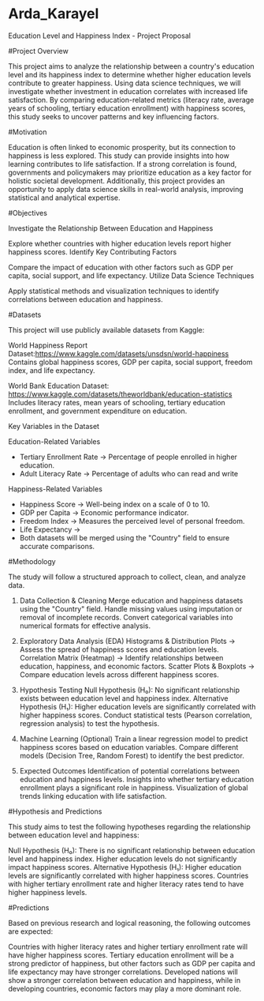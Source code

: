 # Arda_Karayel



Education Level and Happiness Index - Project Proposal

#Project Overview

This project aims to analyze the relationship between a country's education level and its happiness index to determine whether higher education levels contribute to greater happiness. Using data science techniques, we will investigate whether investment in education correlates with increased life satisfaction. By comparing education-related metrics (literacy rate, average years of schooling, tertiary education enrollment) with happiness scores, this study seeks to uncover patterns and key influencing factors.

#Motivation

Education is often linked to economic prosperity, but its connection to happiness is less explored. This study can provide insights into how learning contributes to life satisfaction. If a strong correlation is found, governments and policymakers may prioritize education as a key factor for holistic societal development. Additionally, this project provides an opportunity to apply data science skills in real-world analysis, improving statistical and analytical expertise.

#Objectives

Investigate the Relationship Between Education and Happiness

Explore whether countries with higher education levels report higher happiness scores.
Identify Key Contributing Factors

Compare the impact of education with other factors such as GDP per capita, social support, and life expectancy.
Utilize Data Science Techniques

Apply statistical methods and visualization techniques to identify correlations between education and happiness.

#Datasets

This project will use publicly available datasets from Kaggle:

World Happiness Report Dataset:https://www.kaggle.com/datasets/unsdsn/world-happiness
Contains global happiness scores, GDP per capita, social support, freedom index, and life expectancy.

World Bank Education Dataset: https://www.kaggle.com/datasets/theworldbank/education-statistics
Includes literacy rates, mean years of schooling, tertiary education enrollment, and government expenditure on education.

Key Variables in the Dataset

Education-Related Variables


- Tertiary Enrollment Rate → Percentage of people enrolled in higher education.
- Adult Literacy Rate → Percentage of adults who can read and write

Happiness-Related Variables

- Happiness Score → Well-being index on a scale of 0 to 10.
- GDP per Capita → Economic performance indicator.
- Freedom Index → Measures the perceived level of personal freedom.
- Life Expectancy -> 
- Both datasets will be merged using the "Country" field to ensure accurate comparisons.

#Methodology

The study will follow a structured approach to collect, clean, and analyze data.

1. Data Collection & Cleaning
Merge education and happiness datasets using the "Country" field.
Handle missing values using imputation or removal of incomplete records.
Convert categorical variables into numerical formats for effective analysis.

2. Exploratory Data Analysis (EDA)
Histograms & Distribution Plots → Assess the spread of happiness scores and education levels.
Correlation Matrix (Heatmap) → Identify relationships between education, happiness, and economic factors.
Scatter Plots & Boxplots → Compare education levels across different happiness scores.

3. Hypothesis Testing
Null Hypothesis (H₀): No significant relationship exists between education level and happiness index.
Alternative Hypothesis (H₁): Higher education levels are significantly correlated with higher happiness scores.
Conduct statistical tests (Pearson correlation, regression analysis) to test the hypothesis.

4. Machine Learning (Optional)
Train a linear regression model to predict happiness scores based on education variables.
Compare different models (Decision Tree, Random Forest) to identify the best predictor.

5. Expected Outcomes
Identification of potential correlations between education and happiness levels.
Insights into whether tertiary education enrollment plays a significant role in happiness.
Visualization of global trends linking education with life satisfaction.


#Hypothesis and Predictions

This study aims to test the following hypotheses regarding the relationship between education level and happiness:

Null Hypothesis (H₀): There is no significant relationship between education level and happiness index. Higher education levels do not significantly impact happiness scores.
Alternative Hypothesis (H₁): Higher education levels are significantly correlated with higher happiness scores. Countries with higher tertiary enrollment rate and higher literacy rates tend to have higher happiness levels.

#Predictions

Based on previous research and logical reasoning, the following outcomes are expected:

Countries with higher literacy rates and higher tertiary enrollment rate will have higher happiness scores.
Tertiary education enrollment will be a strong predictor of happiness, but other factors such as GDP per capita and life expectancy may have stronger correlations.
Developed nations will show a stronger correlation between education and happiness, while in developing countries, economic factors may play a more dominant role.





 
